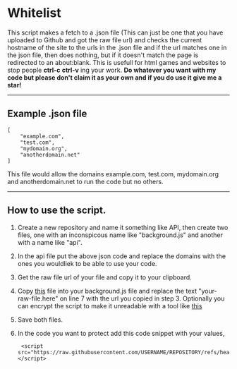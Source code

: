 # Whitelist
This script makes a fetch to a .json file (This can just be one that you have uploaded to Github and got the raw file url) and checks the current hostname of the site to the urls in the  .json file and if the url matches one in the json file, then does nothing, but if it doesn't match the page is redirected to an about:blank. This is usefull for html games and websites to stop people **ctrl-c** **ctrl-v** ing your work. **Do whatever you want with my code but please don't claim it as your own and if you do use it give me a star!**

---
## Example .json file
    [
        "example.com",
        "test.com",
        "mydomain.org",
        "anotherdomain.net"
    ]

This file would allow the domains example.com, test.com, mydomain.org and anotherdomain.net to run the code but no others.

---
## How to use the script.
1. Create a new repository and name it something like API, then create two files, one with an inconspicous name like "background.js" and another with a name like "api".
2. In the api file put the above json code and replace the domains with the ones you wouldliek to be able to use your code.
3. Get the raw file url of your file and copy it to your clipboard.
4. Copy [this](https://github.com/CattiusW/Anti-Pirate/blob/main/whitelist/whitelist.js) file into your background.js file and replace the text "your-raw-file.here" on line 7 with the url you copied in step 3. Optionally you can encrypt the script to make it unreadable with a tool like [this](https://www.html-code-generator.com/tools/html-encrypt-decrypt)
5. Save both files.
6. In the code you want to protect add this code snippet with your values,
   
        <script src="https://raw.githubusercontent.com/USERNAME/REPOSITORY/refs/heads/main/FILE.js"></script>


    
